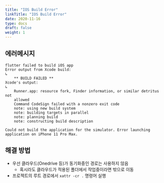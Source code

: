 ```yaml
---
title: "IOS Build Error"
linkTitle: "IOS Build Error"
date: 2020-11-16
type: docs
draft: false
weight: 1
---
```


에러메시지
---

```plaintext
flutter failed to build iOS app
Error output from Xcode build:
↳
    ** BUILD FAILED **
Xcode's output:
↳
    Runner.app: resource fork, Finder information, or similar detritus not
    allowed
    Command CodeSign failed with a nonzero exit code
    note: using new build system
    note: building targets in parallel
    note: planning build
    note: constructing build description

Could not build the application for the simulator. Error launching application on iPhone 11 Pro Max.
```

해결 방법
---

- 우선 클라우드(Onedrive 등)가 동기화중인 경로는 사용하지 않음
  - 혹시라도 클라우드가 적용된 폴더에서 작업중이라면 밖으로 이동
- 프로젝트의 루트 경로에서 `xattr -cr .` 명령어 실행
